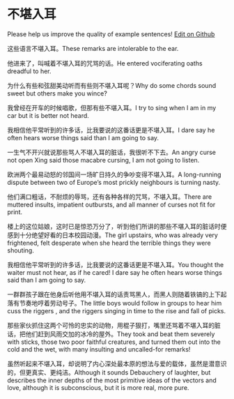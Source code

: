 # 不堪入耳

Please help us improve the quality of example sentences! [Edit on Github](https://github.com/jiyushe/jiyu-example-sentence-source/blob/main/chinese/bukanruer.md)

<p><span class="chinese">这些语言不堪入耳。</span><span class="english">These remarks are intolerable to the ear.</span></p>

<p><span class="chinese">他进来了，叫喊着不堪入耳的咒骂的话。</span><span class="english">He entered vociferating oaths dreadful to her.</span></p>

<p><span class="chinese">为什么有些和弦甜美动听而有些则不堪入耳呢？</span><span class="english">Why do some chords sound sweet but others make you wince?</span></p>

<p><span class="chinese">我曾经在开车的时候唱歌，但那有些不堪入耳。</span><span class="english">I try to sing when I am in my car but it is better not heard.</span></p>

<p><span class="chinese">我相信他平常听到的许多话，比我要说的这番话更是不堪入耳。</span><span class="english">I dare say he often hears worse things said than I am going to say.</span></p>

<p><span class="chinese">一生气不开兴就说那些骂人不堪入耳的脏话，我很听不下去。</span><span class="english">An angry curse not open Xing said those macabre cursing, I am not going to listen.</span></p>

<p><span class="chinese">欧洲两个最易动怒的邻国间一场旷日持久的争吵变得不堪入耳。</span><span class="english">A long-running dispute between two of Europe’s most prickly neighbours is turning nasty.</span></p>

<p><span class="chinese">他们满口粗话，不耐烦的辱骂，还有各种各样的咒骂，不堪入耳。</span><span class="english">There are muttered insults, impatient outbursts, and all manner of curses not fit for print.</span></p>

<p><span class="chinese">楼上的这位姑娘，这时已是惊恐万分了，听到他们所讲的那些不堪入耳的脏话时便感到十分绝望好看的日本校园动漫。</span><span class="english">The girl upstairs, who was already very frightened, felt desperate when she heard the terrible things they were shouting.</span></p>

<p><span class="chinese">我相信他平常听到的许多话，比我要说的这番话更是不堪入耳。</span><span class="english">You thought the waiter must not hear, as if he cared! I dare say he often hears worse things said than I am going to say.</span></p>

<p><span class="chinese">一群群孩子跟在他身后听他用不堪入耳的话责骂黑人，而黑人则随着铁镐的上下起落有节奏地哼着劳动号子。</span><span class="english">The little boys would follow in groups to hear him cuss the riggers , and the riggers singing in time to the rise and fall of picks.</span></p>

<p><span class="chinese">那些家伙抓住这两个可怜的忠实的动物，用棍子狠打，嘴里还骂着不堪入耳的脏话，把他们赶到风雨交加的冰冷的屋外。</span><span class="english">They took and beat them severely with sticks, those two poor faithful creatures, and turned them out into the cold and the wet, with many insulting and uncalled-for remarks!</span></p>

<p><span class="chinese">虽然听起来不堪入耳，却说明了内心深处最本原的想法与爱的载体，虽然是潜意识的，但更真实、更纯洁。</span><span class="english">Although it sounds Debauchery of laughter, but describes the inner depths of the most primitive ideas of the vectors and love, although it is subconscious, but it is more real, more pure.</span></p>

